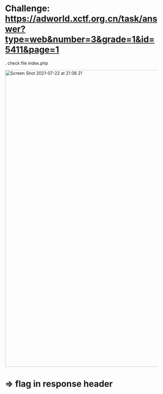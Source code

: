 # Challenge: https://adworld.xctf.org.cn/task/answer?type=web&number=3&grade=1&id=5411&page=1

. check file index.php

<img width="979" alt="Screen Shot 2021-07-22 at 21 08 21" src="https://user-images.githubusercontent.com/48151790/126885443-a64432b7-2d9d-4a39-a69c-92f1d8e85605.png">

# => flag in response header
